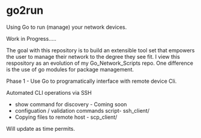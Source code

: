 # go2run
Using Go to run (manage) your network devices.

Work in Progress.....

The goal with this repository is to build an extensible tool set that empowers the user to manage their network to the degree they see fit.
I view this respository as an evolution of my Go_Network_Scripts repo. One difference is the use of go modules for package management.

Phase 1 - Use Go to programatically interface with remote device Cli.

Automated CLI operations via SSH
- show command for discovery - Coming soon
- configuation / validation commands script- ssh_client/
- Copying files to remote host - scp_client/

Will update as time permits.





